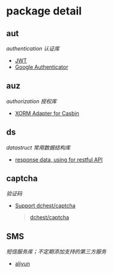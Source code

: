 # package detail

## aut
*authentication 认证库*

- [JWT](https://github.com/IrvinYoung/gutil/blob/master/aut/README_JWT.md)
- [Google Authenticator](https://github.com/IrvinYoung/gutil/blob/master/aut/README_GoogleAuth.md)

## auz 
*authorization 授权库*

- [XORM Adapter for Casbin](https://github.com/IrvinYoung/gutil/blob/master/auz/casbinAdapterByXORM.go)

## ds
*datastruct 常用数据结构库*

- [response data, using for restful API](https://github.com/IrvinYoung/gutil/blob/master/ds/result.go)

## captcha
*验证码*

- [Support dchest/captcha](https://github.com/IrvinYoung/gutil/blob/master/captcha/dchestCaptcha.go)  
  
    >[dchest/captcha](https://github.com/dchest/captcha)             

## SMS
*短信服务库；不定期添加支持的第三方服务*

- [aliyun](https://github.com/IrvinYoung/gutil/blob/master/sms/aliyun.go)